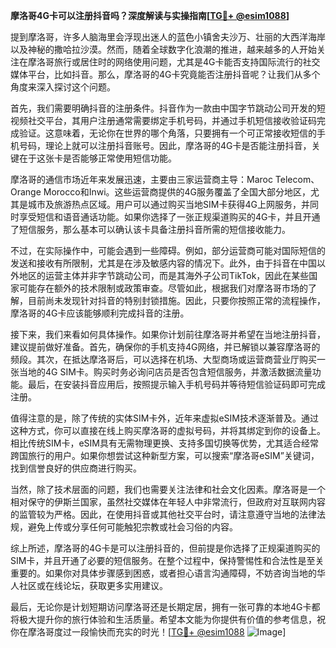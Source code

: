 **摩洛哥4G卡可以注册抖音吗？深度解读与实操指南[[TG💪+ @esim1088](https://t.me/s/esim1088)]**

提到摩洛哥，许多人脑海里会浮现出迷人的蓝色小镇舍夫沙万、壮丽的大西洋海岸以及神秘的撒哈拉沙漠。然而，随着全球数字化浪潮的推进，越来越多的人开始关注在摩洛哥旅行或居住时的网络使用问题，尤其是4G卡能否支持国际流行的社交媒体平台，比如抖音。那么，摩洛哥的4G卡究竟能否注册抖音呢？让我们从多个角度来深入探讨这个问题。

首先，我们需要明确抖音的注册条件。抖音作为一款由中国字节跳动公司开发的短视频社交平台，其用户注册通常需要绑定手机号码，并通过手机短信接收验证码完成验证。这意味着，无论你在世界的哪个角落，只要拥有一个可正常接收短信的手机号码，理论上就可以注册抖音账号。因此，摩洛哥的4G卡是否能注册抖音，关键在于这张卡是否能够正常使用短信功能。

摩洛哥的通信市场近年来发展迅速，主要由三家运营商主导：Maroc Telecom、Orange Morocco和Inwi。这些运营商提供的4G服务覆盖了全国大部分地区，尤其是城市及旅游热点区域。用户可以通过购买当地SIM卡获得4G上网服务，并同时享受短信和语音通话功能。如果你选择了一张正规渠道购买的4G卡，并且开通了短信服务，那么基本可以确认该卡具备注册抖音所需的短信接收能力。

不过，在实际操作中，可能会遇到一些障碍。例如，部分运营商可能对国际短信的发送和接收有所限制，尤其是在涉及敏感内容的情况下。此外，由于抖音在中国以外地区的运营主体并非字节跳动公司，而是其海外子公司TikTok，因此在某些国家可能存在额外的技术限制或政策审查。尽管如此，根据我们对摩洛哥市场的了解，目前尚未发现针对抖音的特别封锁措施。因此，只要你按照正常的流程操作，摩洛哥的4G卡应该能够顺利完成抖音的注册。

接下来，我们来看如何具体操作。如果你计划前往摩洛哥并希望在当地注册抖音，建议提前做好准备。首先，确保你的手机支持4G网络，并已解锁以兼容摩洛哥的频段。其次，在抵达摩洛哥后，可以选择在机场、大型商场或运营商营业厅购买一张当地的4G SIM卡。购买时务必询问店员是否包含短信服务，并激活数据流量功能。最后，在安装抖音应用后，按照提示输入手机号码并等待短信验证码即可完成注册。

值得注意的是，除了传统的实体SIM卡外，近年来虚拟eSIM技术逐渐普及。通过这种方式，你可以直接在线上购买摩洛哥的虚拟号码，并将其绑定到你的设备上。相比传统SIM卡，eSIM具有无需物理更换、支持多国切换等优势，尤其适合经常跨国旅行的用户。如果你想尝试这种新型方案，可以搜索“摩洛哥eSIM”关键词，找到信誉良好的供应商进行购买。

当然，除了技术层面的问题，我们也需要关注法律和社会文化因素。摩洛哥是一个相对保守的伊斯兰国家，虽然社交媒体在年轻人中非常流行，但政府对互联网内容的监管较为严格。因此，在使用抖音或其他社交平台时，请注意遵守当地的法律法规，避免上传或分享任何可能触犯宗教或社会习俗的内容。

综上所述，摩洛哥的4G卡是可以注册抖音的，但前提是你选择了正规渠道购买的SIM卡，并且开通了必要的短信服务。在整个过程中，保持警惕性和合法性是至关重要的。如果你对具体步骤感到困惑，或者担心语言沟通障碍，不妨咨询当地的华人社区或在线论坛，获取更多实用建议。

最后，无论你是计划短期访问摩洛哥还是长期定居，拥有一张可靠的本地4G卡都将极大提升你的旅行体验和生活质量。希望本文能为你提供有价值的参考信息，祝你在摩洛哥度过一段愉快而充实的时光！[[TG💪+ @esim1088](https://t.me/s/esim1088) ![Image](https://i.postimg.cc/4NQfJmqS/Snipaste-2025-05-13-00-14-12.png)]